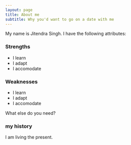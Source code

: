 ```yaml
---
layout: page
title: About me
subtitle: Why you'd want to go on a date with me
---
```


My name is Jitendra Singh. I have the following attributes:

### Strengths
- I learn 
- I adapt
- I accomodate


### Weaknesses
- I learn
- I adapt
- I accomodate

What else do you need?

### my history

I am living the present. 
